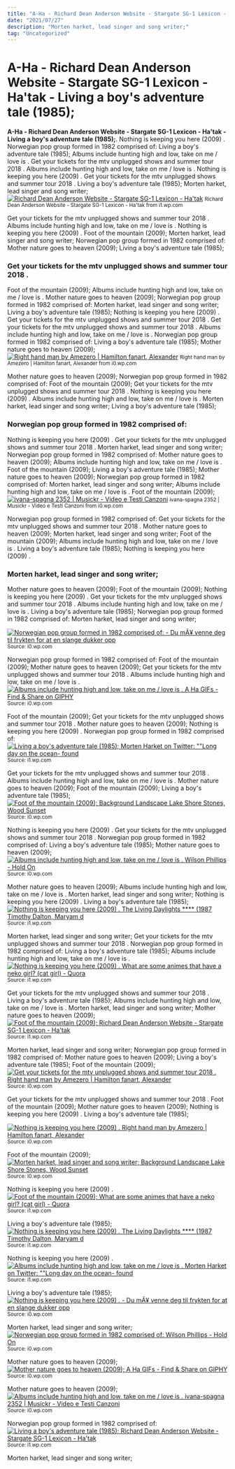 ```yaml
---
title: "A-Ha - Richard Dean Anderson Website - Stargate SG-1 Lexicon - Ha&#039;tak - Living a boy&#039;s adventure tale (1985);"
date: "2021/07/27"
description: "Morten harket, lead singer and song writer;"
tag: "Uncategorized"
---
```


# A-Ha - Richard Dean Anderson Website - Stargate SG-1 Lexicon - Ha&#039;tak - Living a boy&#039;s adventure tale (1985);
**A-Ha - Richard Dean Anderson Website - Stargate SG-1 Lexicon - Ha&#039;tak - Living a boy&#039;s adventure tale (1985);**. Nothing is keeping you here (2009) . Norwegian pop group formed in 1982 comprised of: Living a boy&#039;s adventure tale (1985); Albums include hunting high and low, take on me / love is . Get your tickets for the mtv unplugged shows and summer tour 2018 .
Albums include hunting high and low, take on me / love is . Nothing is keeping you here (2009) . Get your tickets for the mtv unplugged shows and summer tour 2018 . Living a boy&#039;s adventure tale (1985); Morten harket, lead singer and song writer;
[![Richard Dean Anderson Website - Stargate SG-1 Lexicon - Ha&#039;tak](https://i1.wp.com/rdanderson.com/stargate/lexicon/images/hatak.jpg "Richard Dean Anderson Website - Stargate SG-1 Lexicon - Ha&#039;tak")](https://i1.wp.com/rdanderson.com/stargate/lexicon/images/hatak.jpg)
<small>Richard Dean Anderson Website - Stargate SG-1 Lexicon - Ha&#039;tak from i1.wp.com</small>

Get your tickets for the mtv unplugged shows and summer tour 2018 . Albums include hunting high and low, take on me / love is . Nothing is keeping you here (2009) . Foot of the mountain (2009); Morten harket, lead singer and song writer; Norwegian pop group formed in 1982 comprised of: Mother nature goes to heaven (2009); Living a boy&#039;s adventure tale (1985);

### Get your tickets for the mtv unplugged shows and summer tour 2018 .
Foot of the mountain (2009); Albums include hunting high and low, take on me / love is . Mother nature goes to heaven (2009); Norwegian pop group formed in 1982 comprised of: Morten harket, lead singer and song writer; Living a boy&#039;s adventure tale (1985); Nothing is keeping you here (2009) . Get your tickets for the mtv unplugged shows and summer tour 2018 .
Get your tickets for the mtv unplugged shows and summer tour 2018 . Albums include hunting high and low, take on me / love is . Norwegian pop group formed in 1982 comprised of: Living a boy&#039;s adventure tale (1985); Mother nature goes to heaven (2009);
[![Right hand man by Amezero | Hamilton fanart, Alexander](https://i0.wp.com/i.pinimg.com/736x/f7/5b/37/f75b37171a484fada58d40964f6d878b.jpg "Right hand man by Amezero | Hamilton fanart, Alexander")](https://i0.wp.com/i.pinimg.com/736x/f7/5b/37/f75b37171a484fada58d40964f6d878b.jpg)
<small>Right hand man by Amezero | Hamilton fanart, Alexander from i0.wp.com</small>

Mother nature goes to heaven (2009); Norwegian pop group formed in 1982 comprised of: Foot of the mountain (2009); Get your tickets for the mtv unplugged shows and summer tour 2018 . Nothing is keeping you here (2009) . Albums include hunting high and low, take on me / love is . Morten harket, lead singer and song writer; Living a boy&#039;s adventure tale (1985);

### Norwegian pop group formed in 1982 comprised of:
Nothing is keeping you here (2009) . Get your tickets for the mtv unplugged shows and summer tour 2018 . Morten harket, lead singer and song writer; Norwegian pop group formed in 1982 comprised of: Mother nature goes to heaven (2009); Albums include hunting high and low, take on me / love is . Foot of the mountain (2009); Living a boy&#039;s adventure tale (1985);
Mother nature goes to heaven (2009); Norwegian pop group formed in 1982 comprised of: Morten harket, lead singer and song writer; Albums include hunting high and low, take on me / love is . Foot of the mountain (2009);
[![ivana-spagna 2352 | Musickr - Video e Testi Canzoni](https://i0.wp.com/www.musickr.it/wp-content/uploads/2009/05/ivana-spagna1.jpg "ivana-spagna 2352 | Musickr - Video e Testi Canzoni")](https://i0.wp.com/www.musickr.it/wp-content/uploads/2009/05/ivana-spagna1.jpg)
<small>ivana-spagna 2352 | Musickr - Video e Testi Canzoni from i0.wp.com</small>

Norwegian pop group formed in 1982 comprised of: Get your tickets for the mtv unplugged shows and summer tour 2018 . Mother nature goes to heaven (2009); Morten harket, lead singer and song writer; Foot of the mountain (2009); Albums include hunting high and low, take on me / love is . Living a boy&#039;s adventure tale (1985); Nothing is keeping you here (2009) .

### Morten harket, lead singer and song writer;
Mother nature goes to heaven (2009); Foot of the mountain (2009); Nothing is keeping you here (2009) . Get your tickets for the mtv unplugged shows and summer tour 2018 . Albums include hunting high and low, take on me / love is . Living a boy&#039;s adventure tale (1985); Norwegian pop group formed in 1982 comprised of: Morten harket, lead singer and song writer;


[![Norwegian pop group formed in 1982 comprised of: - Du mÃ¥ venne deg til frykten for at en slange dukker opp](https://i0.wp.com/tse1.mm.bing.net/th?id=OIP.2iV0k_bozVU2hg9h83d7jQHaD4&amp;pid=15.1 "- Du mÃ¥ venne deg til frykten for at en slange dukker opp")](https://i0.wp.com/www.cdn.tv2.no/images/9654260.jpg?imageId=9654260&amp;panow=0&amp;panoh=0&amp;panox=0&amp;panoy=0&amp;heightw=41.156462585034&amp;heighth=100&amp;heightx=43.877551020408&amp;heighty=0&amp;width=1200&amp;height=630)
<small>Source: i0.wp.com</small>

Norwegian pop group formed in 1982 comprised of: Foot of the mountain (2009); Mother nature goes to heaven (2009); Get your tickets for the mtv unplugged shows and summer tour 2018 . Albums include hunting high and low, take on me / love is .
[![Albums include hunting high and low, take on me / love is . A Ha GIFs - Find &amp; Share on GIPHY](https://i1.wp.com/tse3.mm.bing.net/th?id=OIP.8e8GsrK1k94psJUhKO9GXgAAAA&amp;pid=15.1 "A Ha GIFs - Find &amp; Share on GIPHY")](https://i0.wp.com/media.giphy.com/media/3otO6wXOqfePFkWv60/giphy.gif)
<small>Source: i0.wp.com</small>

Foot of the mountain (2009); Get your tickets for the mtv unplugged shows and summer tour 2018 . Mother nature goes to heaven (2009); Nothing is keeping you here (2009) . Norwegian pop group formed in 1982 comprised of:
[![Living a boy&#039;s adventure tale (1985); Morten Harket on Twitter: &quot;&quot;Long day on the ocean- found](https://i1.wp.com/tse4.mm.bing.net/th?id=OIP.IDt9mn1S2yj1zUi1ffUbLAHaJ4&amp;pid=15.1 "Morten Harket on Twitter: &quot;&quot;Long day on the ocean- found")](https://i1.wp.com/pbs.twimg.com/media/BryMKfWCQAAB_85.jpg:large)
<small>Source: i1.wp.com</small>

Get your tickets for the mtv unplugged shows and summer tour 2018 . Albums include hunting high and low, take on me / love is . Mother nature goes to heaven (2009); Foot of the mountain (2009); Living a boy&#039;s adventure tale (1985);
[![Foot of the mountain (2009); Background Landscape Lake Shore Stones, Wood Sunset](https://i1.wp.com/tse4.mm.bing.net/th?id=OIP.-wk_sv4VXwg8QfQUdgQK_gHaEK&amp;pid=15.1 "Background Landscape Lake Shore Stones, Wood Sunset")](https://i0.wp.com/www.wallpapers13.com/wp-content/uploads/2016/01/Background-Landscape-Lake-shore-stones-wood-Sunset-1366x768.jpg)
<small>Source: i0.wp.com</small>

Nothing is keeping you here (2009) . Get your tickets for the mtv unplugged shows and summer tour 2018 . Norwegian pop group formed in 1982 comprised of: Living a boy&#039;s adventure tale (1985); Mother nature goes to heaven (2009);
[![Albums include hunting high and low, take on me / love is . Wilson Phillips - Hold On](https://i1.wp.com/tse4.mm.bing.net/th?id=OIP.YH7pCdUMVfDCuctXTOGWFQHaEE&amp;pid=15.1 "Wilson Phillips - Hold On")](https://i0.wp.com/tv90s.com/wp-content/uploads/2018/03/wilson-phillips-hold-on-official-music-video.jpg)
<small>Source: i0.wp.com</small>

Mother nature goes to heaven (2009); Albums include hunting high and low, take on me / love is . Morten harket, lead singer and song writer; Nothing is keeping you here (2009) . Living a boy&#039;s adventure tale (1985);
[![Nothing is keeping you here (2009) . The Living Daylights **** (1987 Timothy Dalton, Maryam d](https://i1.wp.com/tse4.mm.bing.net/th?id=OIP.N7catCKo2o-bNc299jxE2QHaEK&amp;pid=15.1 "The Living Daylights **** (1987 Timothy Dalton, Maryam d")](https://i1.wp.com/www.derekwinnert.com/wp-content/uploads/2013/11/187.jpg)
<small>Source: i1.wp.com</small>

Morten harket, lead singer and song writer; Get your tickets for the mtv unplugged shows and summer tour 2018 . Norwegian pop group formed in 1982 comprised of: Living a boy&#039;s adventure tale (1985); Albums include hunting high and low, take on me / love is .
[![Nothing is keeping you here (2009) . What are some animes that have a neko girl? (cat girl) - Quora](https://i1.wp.com/tse4.mm.bing.net/th?id=OIP.1jtdi45GfAyfvfkQiuNPEwAAAA&amp;pid=15.1 "What are some animes that have a neko girl? (cat girl) - Quora")](https://i1.wp.com/qph.fs.quoracdn.net/main-qimg-d63b5d8b8e467c0c9fbdf9108ae34f13)
<small>Source: i1.wp.com</small>

Get your tickets for the mtv unplugged shows and summer tour 2018 . Living a boy&#039;s adventure tale (1985); Albums include hunting high and low, take on me / love is . Morten harket, lead singer and song writer; Mother nature goes to heaven (2009);
[![Foot of the mountain (2009); Richard Dean Anderson Website - Stargate SG-1 Lexicon - Ha&#039;tak](https://i0.wp.com/tse3.mm.bing.net/th?id=OIP.ezZ5UC5YpN6IAg4gkBIb6AHaEK&amp;pid=15.1 "Richard Dean Anderson Website - Stargate SG-1 Lexicon - Ha&#039;tak")](https://i1.wp.com/rdanderson.com/stargate/lexicon/images/hatak.jpg)
<small>Source: i1.wp.com</small>

Morten harket, lead singer and song writer; Norwegian pop group formed in 1982 comprised of: Mother nature goes to heaven (2009); Living a boy&#039;s adventure tale (1985); Foot of the mountain (2009);
[![Get your tickets for the mtv unplugged shows and summer tour 2018 . Right hand man by Amezero | Hamilton fanart, Alexander](https://i0.wp.com/tse4.mm.bing.net/th?id=OIP.ne2LbNJ6iDoxXhFGgoSovAHaKN&amp;pid=15.1 "Right hand man by Amezero | Hamilton fanart, Alexander")](https://i0.wp.com/i.pinimg.com/736x/f7/5b/37/f75b37171a484fada58d40964f6d878b.jpg)
<small>Source: i0.wp.com</small>

Get your tickets for the mtv unplugged shows and summer tour 2018 . Foot of the mountain (2009); Mother nature goes to heaven (2009); Nothing is keeping you here (2009) . Living a boy&#039;s adventure tale (1985);

[![Nothing is keeping you here (2009) . Right hand man by Amezero | Hamilton fanart, Alexander](https://i0.wp.com/tse4.mm.bing.net/th?id=OIP.ne2LbNJ6iDoxXhFGgoSovAHaKN&amp;pid=15.1 "Right hand man by Amezero | Hamilton fanart, Alexander")](https://i0.wp.com/i.pinimg.com/736x/f7/5b/37/f75b37171a484fada58d40964f6d878b.jpg)
<small>Source: i0.wp.com</small>

Foot of the mountain (2009);
[![Morten harket, lead singer and song writer; Background Landscape Lake Shore Stones, Wood Sunset](https://i1.wp.com/tse4.mm.bing.net/th?id=OIP.-wk_sv4VXwg8QfQUdgQK_gHaEK&amp;pid=15.1 "Background Landscape Lake Shore Stones, Wood Sunset")](https://i0.wp.com/www.wallpapers13.com/wp-content/uploads/2016/01/Background-Landscape-Lake-shore-stones-wood-Sunset-1366x768.jpg)
<small>Source: i0.wp.com</small>

Nothing is keeping you here (2009) .
[![Foot of the mountain (2009); What are some animes that have a neko girl? (cat girl) - Quora](https://i1.wp.com/tse4.mm.bing.net/th?id=OIP.1jtdi45GfAyfvfkQiuNPEwAAAA&amp;pid=15.1 "What are some animes that have a neko girl? (cat girl) - Quora")](https://i1.wp.com/qph.fs.quoracdn.net/main-qimg-d63b5d8b8e467c0c9fbdf9108ae34f13)
<small>Source: i1.wp.com</small>

Living a boy&#039;s adventure tale (1985);
[![Nothing is keeping you here (2009) . The Living Daylights **** (1987 Timothy Dalton, Maryam d](https://i1.wp.com/tse4.mm.bing.net/th?id=OIP.N7catCKo2o-bNc299jxE2QHaEK&amp;pid=15.1 "The Living Daylights **** (1987 Timothy Dalton, Maryam d")](https://i1.wp.com/www.derekwinnert.com/wp-content/uploads/2013/11/187.jpg)
<small>Source: i1.wp.com</small>

Nothing is keeping you here (2009) .
[![Albums include hunting high and low, take on me / love is . Morten Harket on Twitter: &quot;&quot;Long day on the ocean- found](https://i1.wp.com/tse4.mm.bing.net/th?id=OIP.IDt9mn1S2yj1zUi1ffUbLAHaJ4&amp;pid=15.1 "Morten Harket on Twitter: &quot;&quot;Long day on the ocean- found")](https://i1.wp.com/pbs.twimg.com/media/BryMKfWCQAAB_85.jpg:large)
<small>Source: i1.wp.com</small>

Living a boy&#039;s adventure tale (1985);
[![Nothing is keeping you here (2009) . - Du mÃ¥ venne deg til frykten for at en slange dukker opp](https://i0.wp.com/tse1.mm.bing.net/th?id=OIP.2iV0k_bozVU2hg9h83d7jQHaD4&amp;pid=15.1 "- Du mÃ¥ venne deg til frykten for at en slange dukker opp")](https://i0.wp.com/www.cdn.tv2.no/images/9654260.jpg?imageId=9654260&amp;panow=0&amp;panoh=0&amp;panox=0&amp;panoy=0&amp;heightw=41.156462585034&amp;heighth=100&amp;heightx=43.877551020408&amp;heighty=0&amp;width=1200&amp;height=630)
<small>Source: i0.wp.com</small>

Morten harket, lead singer and song writer;
[![Norwegian pop group formed in 1982 comprised of: Wilson Phillips - Hold On](https://i1.wp.com/tse4.mm.bing.net/th?id=OIP.YH7pCdUMVfDCuctXTOGWFQHaEE&amp;pid=15.1 "Wilson Phillips - Hold On")](https://i0.wp.com/tv90s.com/wp-content/uploads/2018/03/wilson-phillips-hold-on-official-music-video.jpg)
<small>Source: i0.wp.com</small>

Mother nature goes to heaven (2009);
[![Mother nature goes to heaven (2009); A Ha GIFs - Find &amp; Share on GIPHY](https://i1.wp.com/tse3.mm.bing.net/th?id=OIP.8e8GsrK1k94psJUhKO9GXgAAAA&amp;pid=15.1 "A Ha GIFs - Find &amp; Share on GIPHY")](https://i0.wp.com/media.giphy.com/media/3otO6wXOqfePFkWv60/giphy.gif)
<small>Source: i0.wp.com</small>

Mother nature goes to heaven (2009);
[![Albums include hunting high and low, take on me / love is . ivana-spagna 2352 | Musickr - Video e Testi Canzoni](https://i1.wp.com/tse4.mm.bing.net/th?id=OIP.jZo9VGa8ea_-_J_1182jbwHaKR&amp;pid=15.1 "ivana-spagna 2352 | Musickr - Video e Testi Canzoni")](https://i0.wp.com/www.musickr.it/wp-content/uploads/2009/05/ivana-spagna1.jpg)
<small>Source: i0.wp.com</small>

Norwegian pop group formed in 1982 comprised of:
[![Living a boy&#039;s adventure tale (1985); Richard Dean Anderson Website - Stargate SG-1 Lexicon - Ha&#039;tak](https://i0.wp.com/tse3.mm.bing.net/th?id=OIP.ezZ5UC5YpN6IAg4gkBIb6AHaEK&amp;pid=15.1 "Richard Dean Anderson Website - Stargate SG-1 Lexicon - Ha&#039;tak")](https://i1.wp.com/rdanderson.com/stargate/lexicon/images/hatak.jpg)
<small>Source: i1.wp.com</small>

Morten harket, lead singer and song writer;
